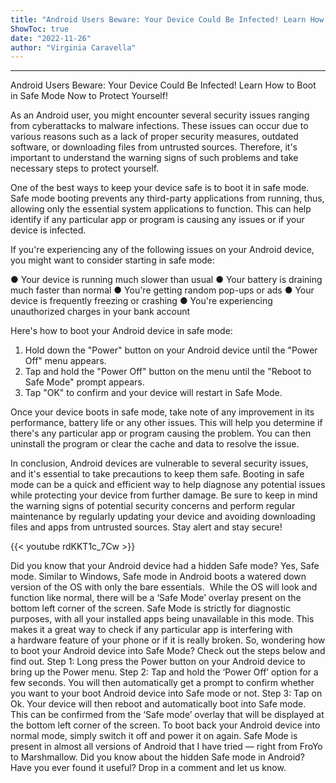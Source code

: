 ```yaml
---
title: "Android Users Beware: Your Device Could Be Infected! Learn How to Boot in Safe Mode Now to Protect Yourself!"
ShowToc: true 
date: "2022-11-26"
author: "Virginia Caravella"
---
```

*****
Android Users Beware: Your Device Could Be Infected! Learn How to Boot in Safe Mode Now to Protect Yourself!

As an Android user, you might encounter several security issues ranging from cyberattacks to malware infections. These issues can occur due to various reasons such as a lack of proper security measures, outdated software, or downloading files from untrusted sources. Therefore, it's important to understand the warning signs of such problems and take necessary steps to protect yourself.

One of the best ways to keep your device safe is to boot it in safe mode. Safe mode booting prevents any third-party applications from running, thus, allowing only the essential system applications to function. This can help identify if any particular app or program is causing any issues or if your device is infected.

If you're experiencing any of the following issues on your Android device, you might want to consider starting in safe mode:

● Your device is running much slower than usual
● Your battery is draining much faster than normal
● You're getting random pop-ups or ads
● Your device is frequently freezing or crashing
● You're experiencing unauthorized charges in your bank account

Here's how to boot your Android device in safe mode:

1. Hold down the "Power" button on your Android device until the "Power Off" menu appears.
2. Tap and hold the "Power Off" button on the menu until the "Reboot to Safe Mode" prompt appears.
3. Tap "OK" to confirm and your device will restart in Safe Mode.

Once your device boots in safe mode, take note of any improvement in its performance, battery life or any other issues. This will help you determine if there's any particular app or program causing the problem. You can then uninstall the program or clear the cache and data to resolve the issue.

In conclusion, Android devices are vulnerable to several security issues, and it's essential to take precautions to keep them safe. Booting in safe mode can be a quick and efficient way to help diagnose any potential issues while protecting your device from further damage. Be sure to keep in mind the warning signs of potential security concerns and perform regular maintenance by regularly updating your device and avoiding downloading files and apps from untrusted sources. Stay alert and stay secure!

{{< youtube rdKKT1c_7Cw >}} 



Did you know that your Android device had a hidden Safe mode? Yes, Safe mode. Similar to Windows, Safe mode in Android boots a watered down version of the OS with only the bare essentials. 
While the OS will look and function like normal, there will be a ‘Safe Mode’ overlay present on the bottom left corner of the screen. Safe Mode is strictly for diagnostic purposes, with all your installed apps being unavailable in this mode. This makes it a great way to check if any particular app is interfering with a hardware feature of your phone or if it is really broken.
So, wondering how to boot your Android device into Safe Mode? Check out the steps below and find out.
Step 1: Long press the Power button on your Android device to bring up the Power menu.
Step 2: Tap and hold the ‘Power Off’ option for a few seconds. You will then automatically get a prompt to confirm whether you want to your boot Android device into Safe mode or not.
Step 3: Tap on Ok. Your device will then reboot and automatically boot into Safe mode. This can be confirmed from the ‘Safe mode’ overlay that will be displayed at the bottom left corner of the screen.
To boot back your Android device into normal mode, simply switch it off and power it on again.
Safe Mode is present in almost all versions of Android that I have tried — right from FroYo to Marshmallow.
Did you know about the hidden Safe mode in Android? Have you ever found it useful? Drop in a comment and let us know.




